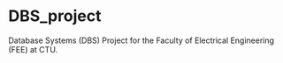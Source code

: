 # DBS_project
Database Systems (DBS) Project for the Faculty of Electrical Engineering (FEE) at CTU.
